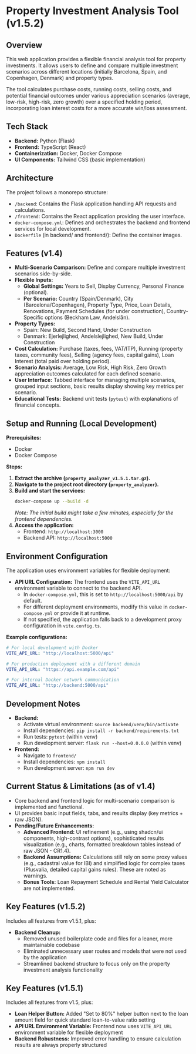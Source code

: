 # Property Investment Analysis Tool (v1.5.2)

## Overview

This web application provides a flexible financial analysis tool for property investments. It allows users to define and compare multiple investment scenarios across different locations (initially Barcelona, Spain, and Copenhagen, Denmark) and property types.

The tool calculates purchase costs, running costs, selling costs, and potential financial outcomes under various appreciation scenarios (average, low-risk, high-risk, zero growth) over a specified holding period, incorporating loan interest costs for a more accurate win/loss assessment.

## Tech Stack

-   **Backend:** Python (Flask)
-   **Frontend:** TypeScript (React)
-   **Containerization:** Docker, Docker Compose
-   **UI Components:** Tailwind CSS (basic implementation)

## Architecture

The project follows a monorepo structure:

-   `/backend`: Contains the Flask application handling API requests and calculations.
-   `/frontend`: Contains the React application providing the user interface.
-   `docker-compose.yml`: Defines and orchestrates the backend and frontend services for local development.
-   `Dockerfile` (in backend/ and frontend/): Define the container images.

## Features (v1.4)

-   **Multi-Scenario Comparison:** Define and compare multiple investment scenarios side-by-side.
-   **Flexible Inputs:**
    -   **Global Settings:** Years to Sell, Display Currency, Personal Finance (optional).
    -   **Per Scenario:** Country (Spain/Denmark), City (Barcelona/Copenhagen), Property Type, Price, Loan Details, Renovations, Payment Schedules (for under construction), Country-Specific options (Beckham Law, Andelslån).
-   **Property Types:**
    -   Spain: New Build, Second Hand, Under Construction
    -   Denmark: Ejerlejlighed, Andelslejlighed, New Build, Under Construction
-   **Cost Calculation:** Purchase (taxes, fees, VAT/ITP), Running (property taxes, community fees), Selling (agency fees, capital gains), Loan Interest (total paid over holding period).
-   **Scenario Analysis:** Average, Low Risk, High Risk, Zero Growth appreciation outcomes calculated for each defined scenario.
-   **User Interface:** Tabbed interface for managing multiple scenarios, grouped input sections, basic results display showing key metrics per scenario.
-   **Educational Tests:** Backend unit tests (`pytest`) with explanations of financial concepts.

## Setup and Running (Local Development)

**Prerequisites:**

-   Docker
-   Docker Compose

**Steps:**

1.  **Extract the archive (`property_analyzer_v1.5.1.tar.gz`).**
2.  **Navigate to the project root directory (`property_analyzer`).**
3.  **Build and start the services:**
    ```bash
    docker-compose up --build -d
    ```
    *Note: The initial build might take a few minutes, especially for the frontend dependencies.*
4.  **Access the application:**
    -   Frontend: `http://localhost:3000`
    -   Backend API: `http://localhost:5000`

## Environment Configuration

The application uses environment variables for flexible deployment:

-   **API URL Configuration:** The frontend uses the `VITE_API_URL` environment variable to connect to the backend API.
    -   In `docker-compose.yml`, this is set to `http://localhost:5000/api` by default.
    -   For different deployment environments, modify this value in `docker-compose.yml` or provide it at runtime.
    -   If not specified, the application falls back to a development proxy configuration in `vite.config.ts`.

**Example configurations:**

```yaml
# For local development with Docker
VITE_API_URL: "http://localhost:5000/api"

# For production deployment with a different domain
VITE_API_URL: "https://api.example.com/api"

# For internal Docker network communication
VITE_API_URL: "http://backend:5000/api"
```

## Development Notes

-   **Backend:**
    -   Activate virtual environment: `source backend/venv/bin/activate`
    -   Install dependencies: `pip install -r backend/requirements.txt`
    -   Run tests: `pytest` (within venv)
    -   Run development server: `flask run --host=0.0.0.0` (within venv)
-   **Frontend:**
    -   Navigate to `frontend/`
    -   Install dependencies: `npm install`
    -   Run development server: `npm run dev`

## Current Status & Limitations (as of v1.4)

-   Core backend and frontend logic for multi-scenario comparison is implemented and functional.
-   UI provides basic input fields, tabs, and results display (key metrics + raw JSON).
-   **Pending/Future Enhancements:**
    -   **Advanced Frontend:** UI refinement (e.g., using shadcn/ui components, high-contrast options), sophisticated results visualization (e.g., charts, formatted breakdown tables instead of raw JSON - CR1.4).
    -   **Backend Assumptions:** Calculations still rely on some proxy values (e.g., cadastral value for IBI) and simplified logic for complex taxes (Plusvalia, detailed capital gains rules). These are noted as warnings.
    -   **Bonus Tools:** Loan Repayment Schedule and Rental Yield Calculator are not implemented.




## Key Features (v1.5.2)

Includes all features from v1.5.1, plus:

- **Backend Cleanup:**
  - Removed unused boilerplate code and files for a leaner, more maintainable codebase
  - Eliminated unnecessary user routes and models that were not used by the application
  - Streamlined backend structure to focus only on the property investment analysis functionality

## Key Features (v1.5.1)

Includes all features from v1.5, plus:

- **Loan Helper Button:** Added "Set to 80%" helper button next to the loan amount field for quick standard loan-to-value ratio setting
- **API URL Environment Variable:** Frontend now uses `VITE_API_URL` environment variable for flexible deployment
- **Backend Robustness:** Improved error handling to ensure calculation results are always properly structured

